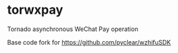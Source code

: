 # torwxpay
Tornado asynchronous WeChat Pay operation

Base code fork for https://github.com/pyclear/wzhifuSDK
